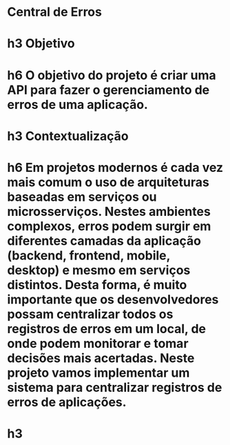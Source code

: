 # Central de Erros

# h3 Objetivo
# h6 O objetivo do projeto é criar uma API para fazer o gerenciamento de erros de uma aplicação.

# h3 Contextualização
# h6 Em projetos modernos é cada vez mais comum o uso de arquiteturas baseadas em serviços ou microsserviços. Nestes ambientes complexos, erros podem surgir em diferentes camadas da aplicação (backend, frontend, mobile, desktop) e mesmo em serviços distintos. Desta forma, é muito importante que os desenvolvedores possam centralizar todos os registros de erros em um local, de onde podem monitorar e tomar decisões mais acertadas. Neste projeto vamos implementar um sistema para centralizar registros de erros de aplicações.

# h3 
